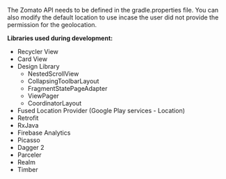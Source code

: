 The Zomato API needs to be defined in the gradle.properties file. You can also modify the default location to use incase the user did not provide the permission for the geolocation.
  
**__Libraries used during development:__**  

* Recycler View  
* Card View  
* Design Library  
    * NestedScrollView
    * CollapsingToolbarLayout  
    * FragmentStatePageAdapter  
    * ViewPager  
    * CoordinatorLayout  
* Fused Location Provider (Google Play services - Location)  
* Retrofit  
* RxJava  
* Firebase Analytics  
* Picasso  
* Dagger 2  
* Parceler  
* Realm  
* Timber  

 


